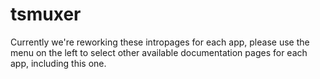 # tsmuxer

Currently we're reworking these intropages for each app, please use the menu on the left to select other available documentation pages for each app, including this one.

